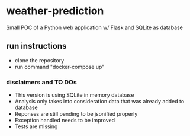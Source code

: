 # weather-prediction
Small POC of a Python web application w/ Flask and SQLite as database


## run instructions
- clone the repository
- run command "docker-compose up"

### disclaimers and TO DOs
- This version is using SQLite in memory database
- Analysis only takes into consideration data that was already added to database
- Reponses are still pending to be jsonified properly
- Exception handled needs to be improved
- Tests are missing
